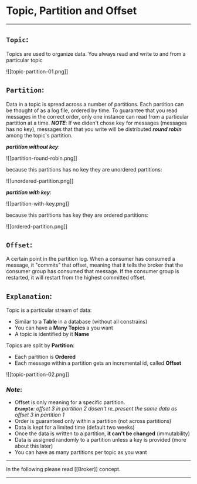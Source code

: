 # Topic, Partition and Offset

---

## **`Topic`**:
Topics are used to organize data. You always read and write to and from a particular topic

![[topic-partition-01.png]]
&nbsp;
&nbsp;

## **`Partition`**:
Data in a topic is spread across a number of partitions. Each partition can be thought of as a log file, ordered by time. To guarantee that you read messages in the correct order, only one instance can read from a particular partition at a time.
_**NOTE**_: If we diden't chose key for messages (messages has no key), messages that that you write will be distributed _**round robin**_ among the topic's partition.
&nbsp;
&nbsp;

_**partition without key**_:

![[partition-round-robin.png]]

because this partitions has no key they are unordered partitions:

![[unordered-partition.png]]
&nbsp;
&nbsp;

_**partition with key**_:

![[partition-with-key.png]]

because this partitions has key they are ordered partitions:

![[ordered-partition.png]]
&nbsp;
&nbsp;

## **`Offset`**:
A certain point in the partition log. When a consumer has consumed a message, it "commits" that offset, meaning that it tells the broker that the consumer group has consumed that message. If the consumer group is restarted, it will restart from the highest committed offset.
&nbsp;
&nbsp;

## **`Explanation`**:
Topic is a particular stream of data:
- Similar to a **Table** in a database (without all constrains)
- You can have a **Many Topics** a you want
- A topic is identified by it **Name**

Topics are split by **Partition**:
- Each partition is **Ordered**
- Each message within a partition gets an incremental id, called **Offset**

![[topic-partition-02.png]]
&nbsp;
&nbsp;

### _Note_:
-   Offset is only meaning for a specific partition.  
    _**`Example`**: offset 3 in partition 2 dosen't re_present the same data as offset 3 in partition 1_
-   Order is guaranteed only within a partition (not across partitions)
-   Data is kept for a limited time (default two weeks)
-   Once the data is written to a partition, **it can't be changed** (immutability)
-   Data is assigned randomly to a partition unless a key is provided (more about this later)
-   You can have as many partitions per topic as you want
&nbsp;
&nbsp;

---

In the following please read [[Broker]] concept.

---